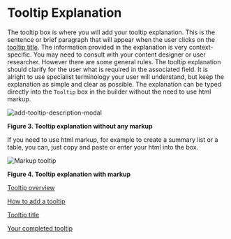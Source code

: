 # Tooltip Explanation

The tooltip box is where you will add your tooltip explanation. This is the sentence or brief paragraph that will appear when the user clicks on the [tooltip title](/design-guidelines/guides/tooltips/tooltip-title). The information provided in the explanation is very context-specific. You may need to consult with your content designer or user researcher. However there are some general rules. The tooltip explanation should clarify for the user what is required in the associated field. It is alright to use specialist terminology your user will understand, but keep the explanation as simple and clear as possible. The explanation can be typed directly into the ``Tooltip`` box in the builder without the need to use html markup.


![add-tooltip-description-modal](https://user-images.githubusercontent.com/61820359/76081828-e08e0a80-5fa1-11ea-8a7e-9b4b04054f40.png)

**Figure 3. Tooltip explanation without any markup**

If you need to use html markup, for example to create a summary list or a table, you can, just copy and paste or enter your html into the box.

![Markup tooltip](https://user-images.githubusercontent.com/61820359/76082056-6742e780-5fa2-11ea-95af-81a8e304b882.png)


**Figure 4. Tooltip explanation with markup**

[Tooltip overview](/design-guidelines/guides/tooltips/overview)

[How to add a tooltip](/design-guidelines/guides/tooltips/how-to-add-a-tooltip)

[Tooltip title](/design-guidelines/guides/tooltips/tooltip-title)

[Your completed tooltip](/design-guidelines/guides/tooltips/your-completed-tooltip)
